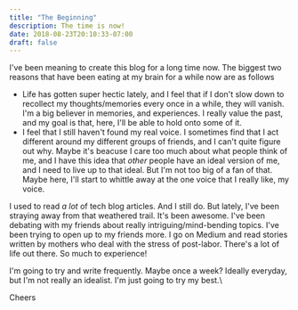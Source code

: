 ```yaml
---
title: "The Beginning"
description: The time is now!
date: 2018-08-23T20:10:33-07:00
draft: false
---
```


I've been meaning to create this blog for a long time now. The biggest two reasons that have been
eating at my brain for a while now are as follows

* Life has gotten super hectic lately, and I feel that if I don't slow down to recollect
my thoughts/memories every once in a while, they will vanish. I'm a big believer in memories,
and experiences. I really value the past, and my goal is that, here, I'll be able to hold
onto some of it.
* I feel that I still haven't found my real voice. I sometimes find that I
act different around my different groups of friends, and I can't quite figure out why. Maybe it's beacuse
I care too much about what people think of me, and I have this idea that _other_ people have an ideal
version of me, and I need to live up to that ideal. But I'm not too big of a fan of that. Maybe here,
I'll start to whittle away at the one voice that I really like, my voice.

I used to read _a lot_ of tech blog articles. And I still do. But lately, I've been straying away from
that weathered trail. It's been awesome. I've been debating with my friends about
really intriguing/mind-bending topics. I've been trying to open up to my friends more. I go on Medium
and read stories written by mothers who deal with the stress of post-labor. There's a lot of life out there.
So much to experience!

I'm going to try and write frequently. Maybe once a week? Ideally everyday, but I'm not really an idealist.
I'm just going to try my best.\

Cheers

